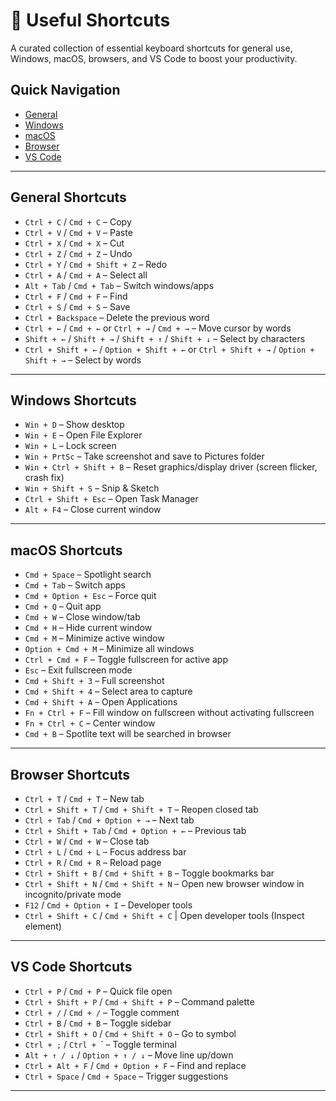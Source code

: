 # 🗿 Useful Shortcuts

A curated collection of essential keyboard shortcuts for general use, Windows, macOS, browsers, and VS Code to boost your productivity.

## Quick Navigation

- [General](#general-shortcuts)  
- [Windows](#windows-shortcuts)  
- [macOS](#macos-shortcuts)  
- [Browser](#browser-shortcuts)  
- [VS Code](#vs-code-shortcuts)  

---

## General Shortcuts

- `Ctrl + C` / `Cmd + C` – Copy  
- `Ctrl + V` / `Cmd + V` – Paste  
- `Ctrl + X` / `Cmd + X` – Cut  
- `Ctrl + Z` / `Cmd + Z` – Undo  
- `Ctrl + Y` / `Cmd + Shift + Z` – Redo  
- `Ctrl + A` / `Cmd + A` – Select all  
- `Alt + Tab` / `Cmd + Tab` – Switch windows/apps  
- `Ctrl + F` / `Cmd + F` – Find  
- `Ctrl + S` / `Cmd + S` – Save
- `Ctrl + Backspace` – Delete the previous word  
- `Ctrl + ←` / `Cmd + ←` or `Ctrl + →` / `Cmd + →` – Move cursor by words  
- `Shift + ←` / `Shift + →` / `Shift + ↑` / `Shift + ↓` – Select by characters  
- `Ctrl + Shift + ←` / `Option + Shift + ←` or `Ctrl + Shift + →` / `Option + Shift + →` – Select by words  

---

## Windows Shortcuts

- `Win + D` – Show desktop  
- `Win + E` – Open File Explorer  
- `Win + L` – Lock screen
- `Win + PrtSc` – Take screenshot and save to Pictures folder  
- `Win + Ctrl + Shift + B` – Reset graphics/display driver (screen flicker, crash fix)  
- `Win + Shift + S` – Snip & Sketch  
- `Ctrl + Shift + Esc` – Open Task Manager  
- `Alt + F4` – Close current window  

---

## macOS Shortcuts

- `Cmd + Space` – Spotlight search  
- `Cmd + Tab` – Switch apps  
- `Cmd + Option + Esc` – Force quit  
- `Cmd + Q` – Quit app  
- `Cmd + W` – Close window/tab  
- `Cmd + H` – Hide current window  
- `Cmd + M` – Minimize active window  
- `Option + Cmd + M` – Minimize all windows  
- `Ctrl + Cmd + F` – Toggle fullscreen for active app  
- `Esc` – Exit fullscreen mode  
- `Cmd + Shift + 3` – Full screenshot  
- `Cmd + Shift + 4` – Select area to capture  
- `Cmd + Shift + A` – Open Applications  
- `Fn + Ctrl + F` – Fill window on fullscreen without activating fullscreen  
- `Fn + Ctrl + C` – Center window  
- `Cmd + B` – Spotlite text will be searched in browser

---

## Browser Shortcuts

- `Ctrl + T` / `Cmd + T` – New tab  
- `Ctrl + Shift + T` / `Cmd + Shift + T` – Reopen closed tab  
- `Ctrl + Tab` / `Cmd + Option + →` – Next tab  
- `Ctrl + Shift + Tab` / `Cmd + Option + ←` – Previous tab  
- `Ctrl + W` / `Cmd + W` – Close tab  
- `Ctrl + L` / `Cmd + L` – Focus address bar  
- `Ctrl + R` / `Cmd + R` – Reload page  
- `Ctrl + Shift + B` / `Cmd + Shift + B` – Toggle bookmarks bar
- `Ctrl + Shift + N` / `Cmd + Shift + N` – Open new browser window in incognito/private mode  
- `F12` / `Cmd + Option + I` – Developer tools
- `Ctrl + Shift + C` / `Cmd + Shift + C` | Open developer tools (Inspect element)

---

## VS Code Shortcuts

- `Ctrl + P` / `Cmd + P` – Quick file open  
- `Ctrl + Shift + P` / `Cmd + Shift + P` – Command palette  
- `Ctrl + /` / `Cmd + /` – Toggle comment  
- `Ctrl + B` / `Cmd + B` – Toggle sidebar  
- `Ctrl + Shift + O` / `Cmd + Shift + O` – Go to symbol  
- `Ctrl + ;` / `Ctrl + `\` – Toggle terminal  
- `Alt + ↑ / ↓` / `Option + ↑ / ↓` – Move line up/down  
- `Ctrl + Alt + F` / `Cmd + Option + F` – Find and replace 
- `Ctrl + Space` / `Cmd + Space` – Trigger suggestions  

---
